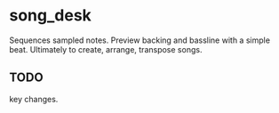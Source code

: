 # song_desk

Sequences sampled notes.
Preview backing and bassline with a simple beat.
Ultimately to create, arrange, transpose songs.

## TODO

key changes.